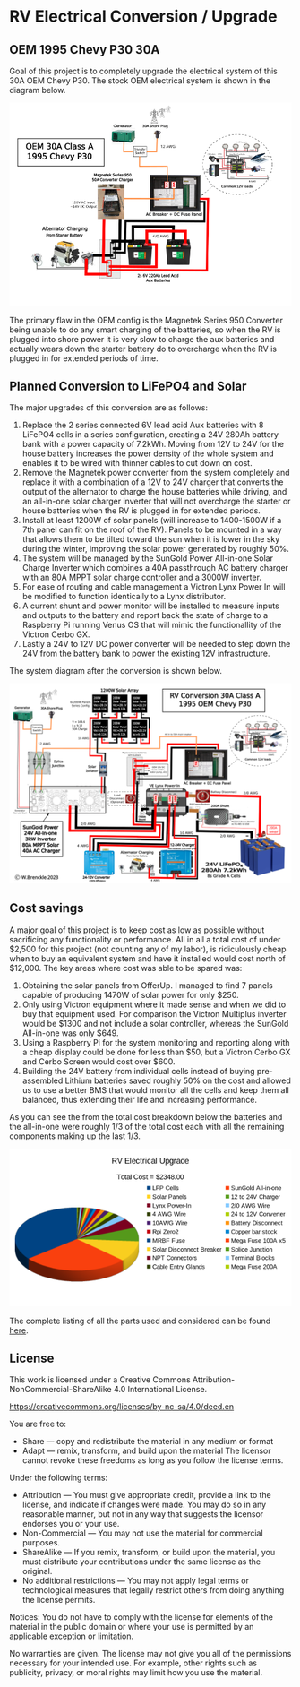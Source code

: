 # RV Electrical Conversion / Upgrade

## OEM 1995 Chevy P30 30A

Goal of this project is to completely upgrade the electrical system of this 30A OEM Chevy P30. The stock OEM electrical system is shown in the diagram below.

![Alt text](RV_Original_Electrical.png)

The primary flaw in the OEM config is the Magnetek Series 950 Converter being unable to do any smart charging of the batteries, so when the RV is plugged into shore power it is very slow to charge the aux batteries and actually wears down the starter battery do to overcharge when the RV is plugged in for extended periods of time.

## Planned Conversion to LiFePO4 and Solar

The major upgrades of this conversion are as follows:
1. Replace the 2 series connected 6V lead acid Aux batteries with 8 LiFePO4 cells in a series configuration, creating a 24V 280Ah battery bank with a power capacity of 7.2kWh.  Moving from 12V to 24V for the house battery increases the power density of the whole system and enables it to be wired with thinner cables to cut down on cost.
2. Remove the Magnetek power converter from the system completely and replace it with a combination of a 12V to 24V charger that converts the output of the alternator to charge the house batteries while driving, and an all-in-one solar charger inverter that will not overcharge the starter or house batteries when the RV is plugged in for extended periods.     
3. Install at least 1200W of solar panels (will increase to 1400-1500W if a 7th panel can fit on the roof of the RV).  Panels to be mounted in a way that allows them to be tilted toward the sun when it is lower in the sky during the winter, improving the solar power generated by roughly 50%.
4. The system will be managed by the SunGold Power All-in-one Solar Charge Inverter which combines a 40A passthrough AC battery charger with an 80A MPPT solar charge controller and a 3000W inverter.
5. For ease of routing and cable management a Victron Lynx Power In will be modified to function identically to a Lynx distributor.
6. A current shunt and power monitor will be installed to measure inputs and outputs to the battery and report back the state of charge to a Raspberry Pi running Venus OS that will mimic the functionallity of the Victron Cerbo GX.
7. Lastly a 24V to 12V DC power converter will be needed to step down the 24V from the battery bank to power the existing 12V infrastructure.
   
The system diagram after the conversion is shown below.

![Alt text](Brenckle_RV_Electrical_Plan.png)

## Cost savings

A major goal of this project is to keep cost as low as possible without sacrificing any functionality or performance.  All in all a total cost of under $2,500 for this project (not counting any of my labor), is ridiculously cheap when to buy an equivalent system and have it installed would cost north of $12,000.  The key areas where cost was able to be spared was:

1. Obtaining the solar panels from OfferUp.  I managed to find 7 panels capable of producing 1470W of solar power for only $250.
2. Only using Victron equipment where it made sense and when we did to buy that equipment used. For comparison the Victron Multiplus inverter would be $1300 and not include a solar controller, whereas the SunGold All-in-one was only $649.
3. Using a Raspberry Pi for the system monitoring and reporting along with a cheap display could be done for less than $50, but a Victron Cerbo GX and Cerbo Screen would cost over $600.
4. Building the 24V battery from individual cells instead of buying pre-assembled Lithium batteries saved roughly 50% on the cost and allowed us to use a better BMS that would monitor all the cells and keep them all balanced, thus extending their life and increasing performance.

As you can see the from the total cost breakdown below the batteries and the all-in-one were roughly 1/3 of the total cost each with all the remaining components making up the last 1/3.

![Alt text](RV_Upgrade_Cost_breakdown.png)

The complete listing of all the parts used and considered can be found [here]( RV_upgrade_pricing.xlsx).

## License

This work is licensed under a Creative Commons Attribution-NonCommercial-ShareAlike 4.0 International License.

https://creativecommons.org/licenses/by-nc-sa/4.0/deed.en

You are free to:

* Share — copy and redistribute the material in any medium or format
* Adapt — remix, transform, and build upon the material
The licensor cannot revoke these freedoms as long as you follow the license terms.

Under the following terms:
* Attribution — You must give appropriate credit, provide a link to the license, and indicate if changes were made. You may do so in any reasonable manner, but not in any way that suggests the licensor endorses you or your use.
* Non-Commercial — You may not use the material for commercial purposes.
* ShareAlike — If you remix, transform, or build upon the material, you must distribute your contributions under the same license as the original.
* No additional restrictions — You may not apply legal terms or technological measures that legally restrict others from doing anything the license permits.

Notices:
You do not have to comply with the license for elements of the material in the public domain or where your use is permitted by an applicable exception or limitation.

No warranties are given. The license may not give you all of the permissions necessary for your intended use. For example, other rights such as publicity, privacy, or moral rights may limit how you use the material.

